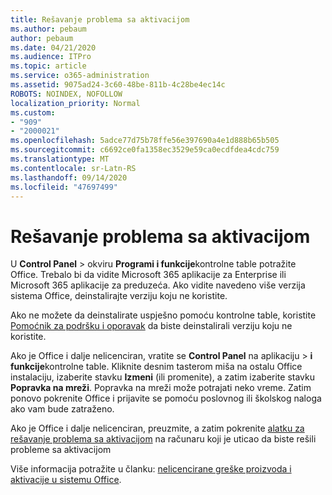 ```yaml
---
title: Rešavanje problema sa aktivacijom
ms.author: pebaum
author: pebaum
ms.date: 04/21/2020
ms.audience: ITPro
ms.topic: article
ms.service: o365-administration
ms.assetid: 9075ad24-3c60-48be-811b-4c28be4ec14c
ROBOTS: NOINDEX, NOFOLLOW
localization_priority: Normal
ms.custom:
- "909"
- "2000021"
ms.openlocfilehash: 5adce77d75b78ffe56e397690a4e1d888b65b505
ms.sourcegitcommit: c6692ce0fa1358ec3529e59ca0ecdfdea4cdc759
ms.translationtype: MT
ms.contentlocale: sr-Latn-RS
ms.lasthandoff: 09/14/2020
ms.locfileid: "47697499"
---
```

# <a name="activation-troubleshooting"></a>Rešavanje problema sa aktivacijom

U **Control Panel** \> okviru **Programi i funkcije**kontrolne table potražite Office. Trebalo bi da vidite Microsoft 365 aplikacije za Enterprise ili Microsoft 365 aplikacije za preduzeća. Ako vidite navedeno više verzija sistema Office, deinstalirajte verziju koju ne koristite.
  
Ako ne možete da deinstalirate uspješno pomoću kontrolne table, koristite [Pomoćnik za podršku i oporavak](https://aka.ms/SARA-OfficeUninstall-Alchemy) da biste deinstalirali verziju koju ne koristite.
  
Ako je Office i dalje nelicenciran, vratite se **Control Panel** na aplikaciju \> **i funkcije**kontrolne table. Kliknite desnim tasterom miša na ostalu Office instalaciju, izaberite stavku **Izmeni** (ili promenite), a zatim izaberite stavku **Popravka na mreži**. Popravka na mreži može potrajati neko vreme. Zatim ponovo pokrenite Office i prijavite se pomoću poslovnog ili školskog naloga ako vam bude zatraženo.
  
Ako je Office i dalje nelicenciran, preuzmite, a zatim pokrenite [alatku za rešavanje problema sa aktivacijom](https://aka.ms/SARA-OfficeActivation-Alchemy) na računaru koji je uticao da biste rešili probleme sa aktivacijom
  
Više informacija potražite u članku: [nelicencirane greške proizvoda i aktivacije u sistemu Office](https://support.office.com/article/0d23d3c0-c19c-4b2f-9845-5344fedc4380).

